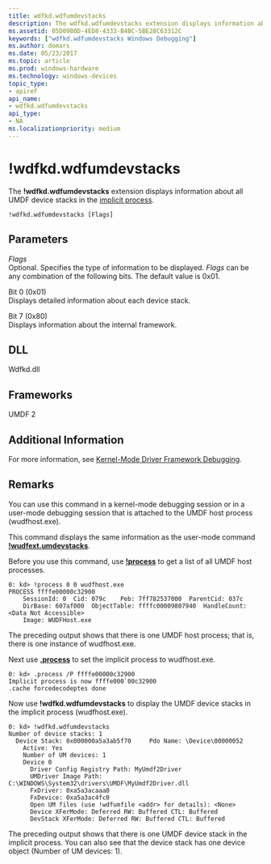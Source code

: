 ```yaml
---
title: wdfkd.wdfumdevstacks
description: The wdfkd.wdfumdevstacks extension displays information about all UMDF device stacks in the implicit process.
ms.assetid: 05D09B0D-4ED8-4333-B4BC-5BE28C63312C
keywords: ["wdfkd.wdfumdevstacks Windows Debugging"]
ms.author: domars
ms.date: 05/23/2017
ms.topic: article
ms.prod: windows-hardware
ms.technology: windows-devices
topic_type:
- apiref
api_name:
- wdfkd.wdfumdevstacks
api_type:
- NA
ms.localizationpriority: medium
---
```


# !wdfkd.wdfumdevstacks


The **!wdfkd.wdfumdevstacks** extension displays information about all UMDF device stacks in the [implicit process](controlling-threads-and-processes.md).

```
!wdfkd.wdfumdevstacks [Flags] 
```

## <span id="Parameters"></span><span id="parameters"></span><span id="PARAMETERS"></span>Parameters


<span id="_______Flags______"></span><span id="_______flags______"></span><span id="_______FLAGS______"></span> *Flags*   
Optional. Specifies the type of information to be displayed. *Flags* can be any combination of the following bits. The default value is 0x01.

<span id="Bit_0__0x01_"></span><span id="bit_0__0x01_"></span><span id="BIT_0__0X01_"></span>Bit 0 (0x01)  
Displays detailed information about each device stack.

<span id="Bit_7__0x80_"></span><span id="bit_7__0x80_"></span><span id="BIT_7__0X80_"></span>Bit 7 (0x80)  
Displays information about the internal framework.

## <span id="DLL"></span><span id="dll"></span>DLL


Wdfkd.dll

## <span id="Frameworks"></span><span id="frameworks"></span><span id="FRAMEWORKS"></span>Frameworks


UMDF 2

## <span id="Additional_Information"></span><span id="additional_information"></span><span id="ADDITIONAL_INFORMATION"></span>Additional Information


For more information, see [Kernel-Mode Driver Framework Debugging](kernel-mode-driver-framework-debugging.md).

Remarks
-------

You can use this command in a kernel-mode debugging session or in a user-mode debugging session that is attached to the UMDF host process (wudfhost.exe).

This command displays the same information as the user-mode command [**!wudfext.umdevstacks**](-wudfext-umdevstacks.md).

Before you use this command, use [**!process**](-process.md) to get a list of all UMDF host processes.

```
0: kd> !process 0 0 wudfhost.exe
PROCESS ffffe00000c32900
    SessionId: 0  Cid: 079c    Peb: 7ff782537000  ParentCid: 037c
    DirBase: 607af000  ObjectTable: ffffc00009807940  HandleCount: <Data Not Accessible>
    Image: WUDFHost.exe
```

The preceding output shows that there is one UMDF host process; that is, there is one instance of wudfhost.exe.

Next use [**.process**](-process--set-process-context-.md) to set the implicit process to wudfhost.exe.

```
0: kd> .process /P ffffe00000c32900
Implicit process is now ffffe000`00c32900
.cache forcedecodeptes done
```

Now use **!wdfkd.wdfumdevstacks** to display the UMDF device stacks in the implicit process (wudfhost.exe).

```
0: kd> !wdfkd.wdfumdevstacks
Number of device stacks: 1
  Device Stack: 0x000000a5a3ab5f70     Pdo Name: \Device\00000052
    Active: Yes
    Number of UM devices: 1
    Device 0
      Driver Config Registry Path: MyUmdf2Driver
      UMDriver Image Path: C:\WINDOWS\System32\drivers\UMDF\MyUmdf2Driver.dll
      FxDriver: 0xa5a3acaaa0
      FxDevice: 0xa5a3ac4fc0
      Open UM files (use !wdfumfile <addr> for details): <None>
      Device XFerMode: Deferred RW: Buffered CTL: Buffered
      DevStack XFerMode: Deferred RW: Buffered CTL: Buffered
```

The preceding output shows that there is one UMDF device stack in the implicit process. You can also see that the device stack has one device object (Number of UM devices: 1).

 

 





